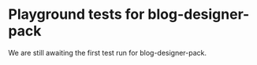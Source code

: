 # Playground tests for blog-designer-pack
We are still awaiting the first test run for blog-designer-pack.
